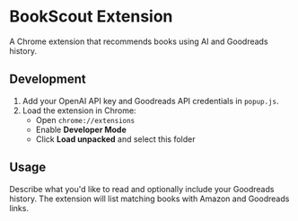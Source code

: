 # BookScout Extension

A Chrome extension that recommends books using AI and Goodreads history.

## Development

1. Add your OpenAI API key and Goodreads API credentials in `popup.js`.
2. Load the extension in Chrome:
   - Open `chrome://extensions`
   - Enable **Developer Mode**
   - Click **Load unpacked** and select this folder

## Usage

Describe what you'd like to read and optionally include your Goodreads history. The extension will list matching books with Amazon and Goodreads links.
